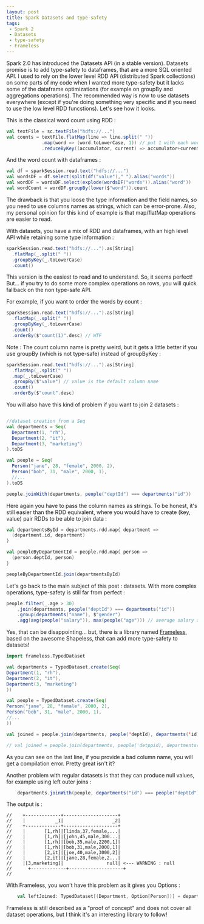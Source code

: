 ```yaml
---
layout: post
title: Spark Datasets and type-safety
tags:
 - Spark 2
 - Datasets
 - type-safety
 - Frameless
---
```


Spark 2.0 has introduced the Datasets API (in a stable version). Datasets promise is to add type-safety to dataframes, that are a more SQL oriented API. I used to rely on the lower level RDD API (distributed Spark collections) on some parts of my code when I wanted more type-safety but it lacks some of the dataframe optimizations (for example on groupBy and aggregations operations). The recommended way is now to use datasets everywhere (except if you're doing something very specific and if you need to use the low level RDD funcstions). Let's see how it looks.

This is the classical word count using RDD :

```scala
val textFile = sc.textFile("hdfs://...")
val counts = textFile.flatMap(line => line.split(" "))
             .map(word => (word.toLowerCase, 1)) // put 1 with each word instance
             .reduceByKey((accumulator, current) => accumulator+current) // add all words, grouped by value (by key)
```

And the word count with dataframes :

```scala
val df = sparkSession.read.text("hdfs://...")
val wordsDF = df.select(split(df("value")," ").alias("words"))
val wordDF = wordsDF.select(explode(wordsDF("words")).alias("word"))
val wordCount = wordDF.groupBy(lower($"word")).count
```

The drawback is that you loose the type information and the field names, so you need to use columns names as strings, which can be error-prone.
Also, my personal opinion for this kind of example is that map/flatMap operations are easier to read.

With datasets, you have a mix of RDD and dataframes, with an high level API while retaining some type information :

```scala
sparkSession.read.text("hdfs://...").as[String]
  .flatMap(_.split(" "))
  .groupByKey(_.toLowerCase)
  .count()
```

This version is the easiest to read and to understand.
So, it seems perfect! But... if you try to do some more complex operations on rows, you will quick fallback on the non type-safe API.

For example, if you want to order the words by count :

```scala
sparkSession.read.text("hdfs://...").as[String]
  .flatMap(_.split(" "))
  .groupByKey(_.toLowerCase)
  .count()
  .orderBy($"count(1)".desc) // WTF
```

Note : The count column name is pretty weird, but it gets a little better if you use groupBy (which is not type-safe) instead of groupByKey :

```scala
sparkSession.read.text("hdfs://...").as[String]
  .flatMap(_.split(" "))
  .map(_.toLowerCase)
  .groupBy($"value") // value is the default column name
  .count()
  .orderBy($"count".desc)
```

You will also have this kind of problem if you want to join 2 datasets :

```scala

//dataset creation from a Seq
val departments = Seq(
  Department(1, "rh"),
  Department(2, "it"),
  Department(3, "marketing")
).toDS

val people = Seq(
  Person("jane", 28, "female", 2000, 2),
  Person("bob", 31, "male", 2000, 1),
  //...
).toDS

people.joinWith(departments, people("deptId") === departments("id"))
```

Here again you have to pass the column names as strings.
To be honest, it's still easier than the RDD equivalent, where you would have to create (key, value) pair RDDs to be able to join data :

```scala
val departmentsById = departments.rdd.map{ department =>
  (department.id, department)
}

val peopleByDepartmentId = people.rdd.map{ person =>
  (person.deptId, person)
}

peopleByDepartmentId.join(departmentsById)
```

Let's go back to the main subject of this post : datasets.
With more complex operations, type-safety is still far from perfect :

```scala
people.filter(_.age > 30)
    .join(departments, people("deptId") === departments("id"))
    .group(departments("name"), $"gender")
    .agg(avg(people("salary")), max(people("age"))) // average salary and max age
```

Yes, that can be disappointing... but, there is a library named [Frameless](https://github.com/adelbertc/frameless), based on the awesome Shapeless, that can add more type-safety to datasets!


```scala
import frameless.TypedDataset

val departments = TypedDataset.create(Seq(
Department(1, "rh"),
Department(2, "it"),
Department(3, "marketing")
))

val people = TypedDataset.create(Seq(
Person("jane", 28, "female", 2000, 2),
Person("bob", 31, "male", 2000, 1),
//...
))

val joined = people.join(departments, people('deptId), departments('id))

// val joined = people.join(departments, people('detppid), departments('id)) <-- Won't compile as 'detppid symbol is wrong
```

As you can see on the last line, if you provide a bad column name, you will get a compilation error. Pretty great isn't it?

Another problem with regular datasets is that they can produce null values, for example using left outer joins :

```scala
    departments.joinWith(people, departments("id") === people("deptId"), "left_outer").show
```

The output is :

```
//    +-------------+--------------------+
//    |           _1|                  _2|
//    +-------------+--------------------+
//    |       [1,rh]|[linda,37,female,...|
//    |       [1,rh]|[john,45,male,300...|
//    |       [1,rh]|[bob,35,male,2200,1]|
//    |       [1,rh]|[bob,31,male,2000,1]|
//    |       [2,it]|[joe,40,male,3000,2]|
//    |       [2,it]|[jane,28,female,2...|
//    |[3,marketing]|                null| <--- WARNING : null
//      +-------------+--------------------+
//
```

With Frameless, you won't have this problem as it gives you Options :

```scala
    val leftJoined: TypedDataset[(Department, Option[Person])] = departments.joinLeft(people, departments('id), people('deptId))
```

Frameless is still described as a "proof of concept" and does not cover all dataset operations, but I think it's an interesting library to follow!
